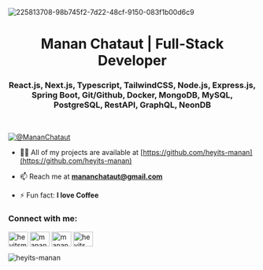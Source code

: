 ![225813708-98b745f2-7d22-48cf-9150-083f1b00d6c9](https://github.com/user-attachments/assets/c9670d23-e85c-419a-a35e-67d348270221)


<h1 align="center">Manan Chataut | Full-Stack Developer</h1>
<h3 align="center">React.js, Next.js, Typescript, TailwindCSS, Node.js, Express.js, Spring Boot, Git/Github, Docker, MongoDB, MySQL, PostgreSQL, RestAPI, GraphQL, NeonDB</h3>

<br>


<p align="left"> <a href="https://twitter.com/MananChataut" target="blank"><img src="https://img.shields.io/twitter/follow/mananchataut?logo=twitter&style=for-the-badge" alt="@MananChataut" /></a> </p>


- 👨‍💻 All of my projects are available at [https://github.com/heyits-manan](https://github.com/heyits-manan)

- 📫 Reach me at **mananchataut@gmail.com**

- ⚡ Fun fact: **I love Coffee**

<h3 align="left">Connect with me:</h3>
<p align="left">
<a href="https://twitter.com/heyitsmanan" target="blank"><img align="center" src="https://raw.githubusercontent.com/rahuldkjain/github-profile-readme-generator/master/src/images/icons/Social/twitter.svg" alt="heyitsmanan" height="30" width="40" /></a>
<a href="https://linkedin.com/in/mananchataut" target="blank"><img align="center" src="https://raw.githubusercontent.com/rahuldkjain/github-profile-readme-generator/master/src/images/icons/Social/linked-in-alt.svg" alt="manan chataut" height="30" width="40" /></a>
<a href="https://fb.com/manan chataut" target="blank"><img align="center" src="https://raw.githubusercontent.com/rahuldkjain/github-profile-readme-generator/master/src/images/icons/Social/facebook.svg" alt="manan chataut" height="30" width="40" /></a>
<a href="https://instagram.com/heyits.manan" target="blank"><img align="center" src="https://raw.githubusercontent.com/rahuldkjain/github-profile-readme-generator/master/src/images/icons/Social/instagram.svg" alt="heyits.manan" height="30" width="40" /></a>
</p>


<p><img align="left" src="https://github-readme-stats.vercel.app/api/top-langs?username=heyits-manan&show_icons=true&locale=en&layout=compact" alt="heyits-manan" /></p>




